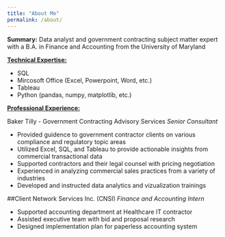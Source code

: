 ```yaml
---
title: "About Me"
permalink: /about/
---
```


<p class="notice"><strong>Summary:</strong> Data analyst and government contracting subject matter expert with a B.A. in Finance and Accounting from the University of Maryland</p>

<u><strong>Technical Expertise:</strong></u>
+ SQL 
+ Mircosoft Office (Excel, Powerpoint, Word, etc.) 
+ Tableau
+ Python (pandas, numpy, matplotlib, etc.)

<u><strong>Professional Experience:</strong></u>

Baker Tilly - Government Contracting Advisory Services
<em>Senior Consultant</em>
+ Provided guidence to government contractor clients on various compliance and regulatory topic areas
+ Utilized Excel, SQL, and Tableau to provide actionable insights from commercial transactional data
+ Supported contractors and their legal counsel with pricing negotiation 
+ Experienced in analyzing commercial sales practices from a variety of industries 
+ Developed and instructed data analytics and vizualization trainings

##Client Network Services Inc. (CNSI)
<em>Finance and Accounting Intern</em>
+ Supported accounting department at Healthcare IT contractor 
+ Assisted executive team with bid and proposal research 
+ Designed implementation plan for paperless accounting system 




